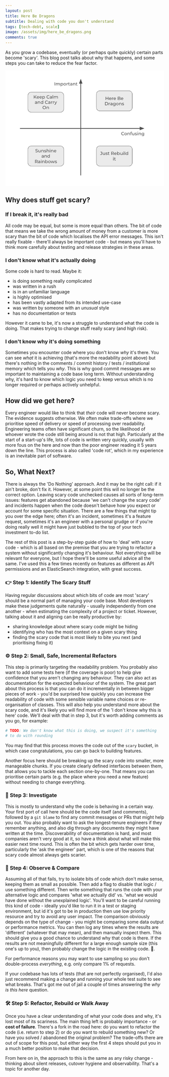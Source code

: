 ```yaml
---
layout: post
title: Here Be Dragons
subtitle: Dealing with code you don't understand
tags: [tech-debt, scale]
image: /assets/img/here_be_dragons.png
comments: true
---
```


As you grow a codebase, eventually (or perhaps quite quickly) certain parts become 'scary'.
This blog post talks about why that happens, and some steps you can take to reduce the 
fear factor.
 
<img src="/assets/img/here_be_dragons.png" width="600px" >


## Why does stuff get scary?

### If I break it, it's really bad

All code may be equal, but some is more equal than others.
The bit of code that means we take the wrong amount of money from a customer is more scary than the bit of code
which localises the API error messages.
This isn't really fixable - there'll always be important code - but means you'll have to think more carefully
about testing and release strategies in these areas.

### I don't know what it's actually doing

Some code is hard to read. Maybe it:

* is doing something really complicated
* was written in a rush
* is in an unfamiliar language
* is highly optimised
* has been vastly adapted from its intended use-case
* was written by someone with an *unusual* style
* has no documentation or tests

However it came to be, it's now a struggle to understand what the code is doing. That makes trying to change stuff
really scary (and high risk).

### I don't know why it's doing something

Sometimes you encounter code where you don't know *why* it's there. You can see *what* it is achieving (that's more the readability point
above) but there's nothing in the comments / commit history / tests / institutional memory which tells you *why*.
This is why good commit messages are so important to maintaining a code base long term.
Without understanding why, it's hard to know which logic you need to keep versus which is no longer required or perhaps actively unhelpful.

## How did we get here?

Every engineer would like to think that *their* code will never become scary. The evidence suggests otherwise. We often make trade-offs
where we prioritise speed of delivery or speed of processing over readability. Engineering teams often have significant churn, so the 
likelihood of whoever wrote the code still being around is not that high. Particularly at the start of a start-up's life, lots of code
is written very quickly, usually with more fous on the here and now than the poor engineer reading it 5 years down the line. This process
is also called 'code rot', which in my experience is an inevitable part of software.

## So, What Next?

There is always the 'Do Nothing' approach. And it may be the right call: if it ain't broke, don't fix it.
However, at some point this will no longer be the correct option. Leaving scary code unchecked causes all
sorts of long-term issues: features get abandoned because 'we can't change the scary code' and incidents happen when the code doesn't
behave how you expect or account for some specific situation. There are a few things that might tip you over the edge here;
often it's an incident, sometimes it's a feature request, sometimes it's an engineer with a personal grudge or if you're doing
really well it might have just bubbled to the top of your tech investment to-do list. 

The rest of this post is a step-by-step guide of how to 'deal' with scary code - which is all based on the premise that you are
trying to refactor a system without significantly changing it's behaviour. Not everything will be relevant for everyone, but I hope
there'll be some useful advice all the same. I've used this a few times recently on features as different as API permissions and
an ElasticSearch integration, with great success.

### 👉 Step 1: Identify The Scary Stuff

Having regular discussions about which bits of code are most 'scary' should be a normal part of managing your code base.
Most developers make these judgements quite naturally - usually independently from one another - when estimating the
complexity of a project or ticket. However, talking about it and aligning can be really productive by:

* sharing knowledge about where scary code might be hiding
* identifying who has the most context on a given scary thing
* finding the scary code that is most likely to bite you next (and prioritising fixing it)

### ⚙️ Step 2: Small, Safe, Incremental Refactors

This step is primarily targeting the readability problem. You probably also want to add some tests here (if
the coverage is poor) to help give confidence that you aren't changing any behaviour. They can also act as documentation
for the expected behaviour of the system. The great part about this process is that you can do it incrementally in
between bigger pieces of work - you'd be surprised how quickly you can increase the readability of code with some
sensible variable name choices or re-organisation of classes. This will also help you understand more about
the scary code, and it's likely you will find more of the 'I don't know why this is here' code. We'll deal with that
in step 3, but it's worth adding comments as you go, for example:

```ruby
# TODO: We don't know what this is doing, we suspect it's something
# to do with rounding
```

You may find that this process moves the code out of the `scary` bucket, in which case congratulations, you can go back
to building features.

Another focus here should be breaking up the scary code into smaller, more manageable chunks. If you create clearly defined
interfaces between them, that allows you to tackle each section one-by-one. That means you can prioritise certain parts
(e.g. the place where you need a new feature) without needing to change everything.

### 🔎 Step 3: Investigate 

This is mostly to understand why the code is behaving in a certain way. Your first port of call here should be the code itself
(and comments), followed by a `git blame` to find any commit messages or PRs that might help you out. You also probably want
to ask the longest-tenure engineers if they remember anything, and also dig through any documents they might have written at
the time. Discoverability of documentation is hard, and most companies aren't very good at it, so have a think about what will
make this easier next time round. This is often the bit which gets harder over time, particularly the 'ask the engineer' part,
which is one of the reasons that scary code almost always gets scarier.

### 👀 Step 4: Observe & Compare

Assuming all of that fails, try to isolate bits of code which don't make sense, keeping them as small as possible.
Then add a flag to disable that logic / use something different. Then write something that runs the code with your
alternative logic and compares 'what we actually did' vs. 'what we would have done without the unexplained logic'.
You'll want to be careful running this kind of code - ideally you'd like to run it in a test or staging environment,
but id it's got to be in production then use low priority resource and try to avoid any user impact. The comparison
obviously depends on the type of change - you might be comparing some data output or performance metrics.
You can then log any times where the results are 'different' (whatever that may mean), and then manually inspect
them. This should give you a good chance to understand why that code is there. If the results are not meaningfully
different for a large enough sample size (this one's up to you), then probably change the logic in the existing code. 🤷.

For performance reasons you may want to use sampling so you don't double-process *everything*, e.g. only compare 1% of requests.

If your codebase has lots of tests (that are not perfectly organised), I'd also just recommend making a change and
running your whole test suite to see what breaks. That's got me out of jail a couple of times answering the *why is this
here* question.

### 🛠️ Step 5: Refactor, Rebuild or Walk Away

Once you have a clear understanding of what your code does and why, it's lost most of its scariness. The main thing left
is probably importance - or **cost of failure**. There's a fork in the road here: do you want to refactor the code (i.e.
return to step 2) or do you want to rebuild something new? Or have you solved / abandoned the original problem?
The trade-offs there are out of scope for this post, but either way the first 4 steps should put you in a much better
position to make that decision.

From here on in, the approach to this is the same as any risky change - thinking about silent releases, cutover hygiene and observability.
That's a topic for another day.
